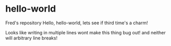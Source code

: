 # hello-world
Fred's repository
Hello, hello-world, lets see if third time's a charm!


Looks like writing in multiple lines wont make this thing bug out!
and neither will arbitrary line breaks!
